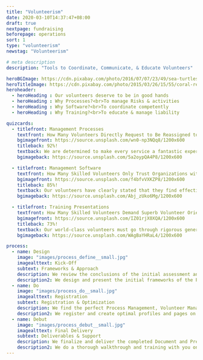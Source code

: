 ```yaml
---
title: "Volunteerism"
date: 2020-03-10T14:37:47+08:00
draft: true
nextpage: fundraising
beforepage: operations 
sort: 1
type: "volunteerism"
newstag: "Volunteerism"

# meta description
description: "Tools to Coordinate, Communicate, & Educate Volunteers"

heroBGImage: https://cdn.pixabay.com/photo/2016/07/07/23/49/sea-turtles-1503461_1280.jpg
heroTitleImage: https://cdn.pixabay.com/photo/2015/03/26/15/55/coral-reef-692957_1280.jpg
heroheader:
  - heroHeading : Our volunteers deserve to be in good hands
  - heroHeading : Why Processes?<br>To manage Risks & activities
  - heroHeading : Why Software?<br>To coordinate competently
  - heroHeading : Why Training?<br>To educate & manage liability

quizcards:
  - titlefront: Management Processes
    textfront: How Many Volunteers Directly Request to Be Reassigned to Organizations with Superb Management Processes?
    bgimagefront: https://source.unsplash.com/wn0-np3NQq8/1200x600
    titleback: 92%!
    textback: We are determined to make every service a fantastic experience for both you and our volunteers. As such, we guarantee you that our volunteers are fully competent, and guarantee our volunteers that you will have the best Processes to manage them and any risks completely.<br><br>We create fully detailed Process Documents for you to expertly coordinate and communicate with our volunteers during their service.<br><br>**NOTE** - The document will be specialized for Ecotourism Volunteers (if for an Ecotourism organization) or Online Volunteers (if the volunteer is needed specifically for online services).<br><br>We also set up & train you on Software used to optimize processes (e.g. Trello, Slack, etc.) 
    bgimageback: https://source.unsplash.com/5a2oypQA4P8/1200x600

  - titlefront: Management Software
    textfront: How Many Skilled Volunteers Only Trust Organizations with Excellent Management Systems in Place?
    bgimagefront: https://source.unsplash.com/f4bfvVXKZP8/1200x600
    titleback: 85%!
    textback: Our volunteers have clearly stated that they find effective communication and coordination systems critical to how well they perform their duties. Organizations have also stated that having great tools helps them mobilize volunteers better and greatly lowers their costs.<br><br>We provide you access to the software at the cost-point of your choice (yes, free included!) and set you up with a stellar profile and sign-up page for your volunteers.<br><br>And, of course, our job won't be finished until we train you and your staff to operate this software - including making changes, assigning tasks, managing resources, creating events, and tracking time - like a pro yourself.
    bgimageback: https://source.unsplash.com/Abj_zUko6Mg/1200x600

  - titlefront: Training Presentations
    textfront: How Many Skilled Volunteers Demand Superb Volunteer Orientations Before They Begin Donating Their Time?
    bgimagefront: https://source.unsplash.com/IZ01rjX0XQA/1200x600
    titleback: 73%!
    textback: Our world-class volunteers must go through rigorous general training with us before they can join our matching service. We require that you have excellent orientations for our volunteers as well for a clear understanding of their duties and risks.<br><br>We capture all the key data about your organization and create amazing orientations to vastly elevate the quality and lower the risk of the volunteer's service.<br><br>**NOTE** - The vast majority of volunteers, especially those who are highly skilled and/or younger, greatly prefer to complete their training online whenever possible.<br><br>We set you up and train you on using Collaboration Software to do online training effectively.
    bgimageback: https://source.unsplash.com/WAgBaYHRaL4/1200x600

process:
  - name: Design
    image: "images/process_define__small.jpg"
    imagealttext: Kick-Off
    subtext: Frameworks & Approach
    description: We review the conclusions of the initial assessment and create an approach to implement the new Processes, Tools, and Training Programs.
    description2: We design and present the initial frameworks of the Process Document and Training Presentation to you and validate that our approach aligns with your organization's theme.
  - name: Do
    image: "images/process_do__small.jpg"
    imagealttext: Registration
    subtext: Registration & Optimization
    description: We find the perfect Process Management, Volunteer Management, and Online Collaboration/Training Software for your needs.
    description2: We register and create optimal profiles and pages on all of the sourced software for you, ensuring that all technical requirements are addressed.
  - name: Debut
    image: "images/process_debut__small.jpg"
    imagealttext: Final Delivery
    subtext: Deliverables & Support
    description: We finalize and deliver the completed Document and Presentation, alongside all of the fully registered and set up Software.
    description2: We do a thorough walkthrough and training with you on all of the Deliverables. And we do provide you with unlimited ongoing support should you ever need it.
---
```

